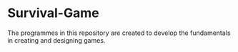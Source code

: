 # Survival-Game
The programmes in this repository are created to develop the fundamentals in creating and designing games.
